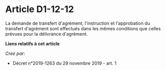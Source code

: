 # Article D1-12-12

La demande de transfert d'agrément, l'instruction et l'approbation du transfert d'agrément sont effectués dans les mêmes
conditions que celles prévues pour la délivrance d'agrément.

**Liens relatifs à cet article**

_Créé par_:

  - Décret n°2019-1263 du 29 novembre 2019 - art. 1
